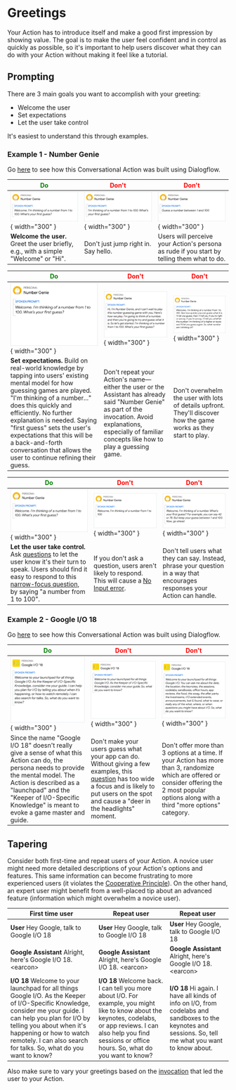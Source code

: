 # Greetings

Your Action has to introduce itself and make a good first impression by showing
value. The goal is to make the user feel confident and in control as quickly as
possible, so it's important to help users discover what they can do with your
Action without making it feel like a tutorial.

## Prompting

There are 3 main goals you want to accomplish with your greeting:

- Welcome the user
- Set expectations
- Let the user take control

It's easiest to understand this through examples.

### Example 1 - Number Genie

Go [here](https://github.com/actions-on-google/dialogflow-number-genie-nodejs)
to see how this Conversational Action was built using Dialogflow.

<span style="color: green;">Do</span> | <span style="color: red;">Don't</span>  | <span style="color: red;">Don't</span>
---|---|---
![](../static/greetings-numbergenie1-do.png){ width="300" } | ![](../static/greetings-numbergenie1-dont.png){ width="300" } | ![](../static/greetings-numbergenie1.1-dont.png){ width="300" }
**Welcome the user.** Greet the user briefly, e.g., with a simple "Welcome" or "Hi". | Don't just jump right in. Say hello. | Users will perceive your Action's persona as rude if you start by telling them what to do.

<span style="color: green;">Do</span> | <span style="color: red;">Don't</span>  | <span style="color: red;">Don't</span>
---|---|---
![](../static/greetings-numbergenie2-do.png){ width="300" } | ![](../static/greetings-numbergenie2-dont.png){ width="300" } | ![](../static/greetings-numbergenie2.1-dont.png){ width="300" }
**Set expectations.** Build on real-world knowledge by tapping into users' existing mental model for how guessing games are played. "I'm thinking of a number..." does this quickly and efficiently. No further explanation is needed. Saying "first guess" sets the user's expectations that this will be a back-and-forth conversation that allows the user to continue refining their guess. | Don't repeat your Action's name—either the user or the Assistant has already said "Number Genie" as part of the invocation. Avoid explanations, especially of familiar concepts like how to play a guessing game. | Don't overwhelm the user with lots of details upfront. They'll discover how the game works as they start to play.


<span style="color: green;">Do</span> | <span style="color: red;">Don't</span>  | <span style="color: red;">Don't</span>
---|---|---
![](../static/greetings-numbergenie3-do.png){ width="300" } | ![](../static/greetings-numbergenie3-dont.png){ width="300" } | ![](../static/greetings-numbergenie3.1-dont.png){ width="300" }
**Let the user take control.** Ask [questions](questions.md) to let the user know it's their turn to speak. Users should find it easy to respond to this [narrow-focus question](questions.md), by saying "a number from 1 to 100". | If you don't ask a question, users aren't likely to respond. This will cause a [No Input error](errors.md). | Don't tell users what they can say. Instead, phrase your question in a way that encourages responses your Action can handle.

### Example 2 - Google I/O 18

Go [here](https://github.com/actions-on-google/dialogflow-iosched-nodejs) to see
how this Conversational Action was built using Dialogflow.

<span style="color: green;">Do</span> | <span style="color: red;">Don't</span>  | <span style="color: red;">Don't</span>
---|---|---
![](../static/greetings-google-io-do.png){ width="300" } | ![](../static/greetings-google-io-dont1.png){ width="300" } | ![](../static/greetings-google-io-dont2.png){ width="300" }
Since the name "Google I/O 18" doesn't really give a sense of what this Action can do, the persona needs to provide the mental model. The Action is described as a "launchpad" and the "Keeper of I/O-Specific Knowledge" is meant to evoke a game master and guide. | Don't make your users guess what your app can do. Without giving a few examples, this [question](questions.md) has too wide a focus and is likely to put users on the spot and cause a "deer in the headlights" moment. | Don't offer more than 3 options at a time. If your Action has more than 3, randomize which are offered or consider offering the 2 most popular options along with a third "more options" category.

## Tapering

Consider both first-time and repeat users of your Action. A novice user might
need more detailed descriptions of your Action's options and features. This same
information can become frustrating to more experienced users (it violates the
[Cooperative Principle](../learn-about-conversation.md)). On the other hand, an
expert user might benefit from a well-placed tip about an advanced feature
(information which might overwhelm a novice user).

First time user | Repeat user | Repeat user
---|---|---
**User** Hey Google, talk to Google I/O 18 | **User** Hey Google, talk to Google I/O 18 | **User** Hey Google, talk to Google I/O 18
**Google Assistant** Alright, here's Google I/O 18. &lt;earcon&gt; | **Google Assistant** Alright, here's Google I/O 18. &lt;earcon&gt; | **Google Assistant** Alright, here's Google I/O 18. &lt;earcon&gt;
**I/O 18** Welcome to your launchpad for all things Google I/O. As the Keeper of I/O-Specific Knowledge, consider me your guide. I can help you plan for I/O by telling you about when it's happening or how to watch remotely. I can also search for talks. So, what do you want to know? | **I/O 18** Welcome back. I can tell you more about I/O. For example, you might like to know about the keynotes, codelabs, or app reviews. I can also help you find sessions or office hours. So, what do you want to know? | **I/O 18** Hi again. I have all kinds of info on I/O, from codelabs and sandboxes to the keynotes and sessions. So, tell me what you want to know about.

Also make sure to vary your greetings based on the
[invocation](https://developers.google.com/assistant/conversation-design/help-users-find-your-action)
that led the user to your Action.
